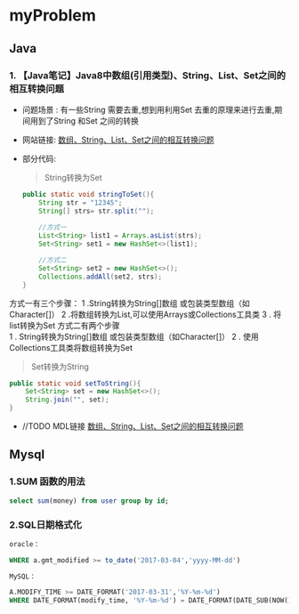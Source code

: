 # myProblem


##   Java

###  1. 【Java笔记】Java8中数组(引用类型)、String、List、Set之间的相互转换问题

* 问题场景 : 有一些String 需要去重,想到用利用Set 去重的原理来进行去重,期间用到了String 和Set 之间的转换
* 网站链接: [数组、String、List、Set之间的相互转换问题](https://blog.csdn.net/SnailMann/article/details/80614006)
* 部分代码: 
   >  String转换为Set
	
	``` java
	public static void stringToSet(){
		String str = "12345";
		String[] strs= str.split("");
		
		//方式一
		List<String> list1 = Arrays.asList(strs);
		Set<String> set1 = new HashSet<>(list1);

		//方式二
		Set<String> set2 = new HashSet<>();
		Collections.addAll(set2, strs);
	}
	```
方式一有三个步骤：
1 .String转换为String[]数组 或包装类型数组（如Character[]）
2 .将数组转换为List,可以使用Arrays或Collections工具类
3 . 将list转换为Set
方式二有两个步骤  
1 . String转换为String[]数组 或包装类型数组（如Character[]）
2 . 使用Collections工具类将数组转换为Set


 > Set转换为String

```java
public static void setToString(){
	Set<String> set = new HashSet<>();
	String.join("", set);
}
```
    
    
*  //TODO MDL链接 [数组、String、List、Set之间的相互转换问题](introduce.md)





##  Mysql
### 1.**SUM 函数的用法**
```sql
select sum(money) from user group by id;
```

### 2.**SQL日期格式化**
```sql
oracle：

WHERE a.gmt_modified >= to_date('2017-03-04','yyyy-MM-dd')

MySQL：

A.MODIFY_TIME >= DATE_FORMAT('2017-03-31','%Y-%m-%d') 
WHERE DATE_FORMAT(modify_time, '%Y-%m-%d') = DATE_FORMAT(DATE_SUB(NOW(), INTERVAL 2 DAY),'%Y-%m-%d')
```






